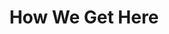 ---
title: "How We Get Here"
subtitle: ""
# meta description
description: "This is meta description"
draft: false
---